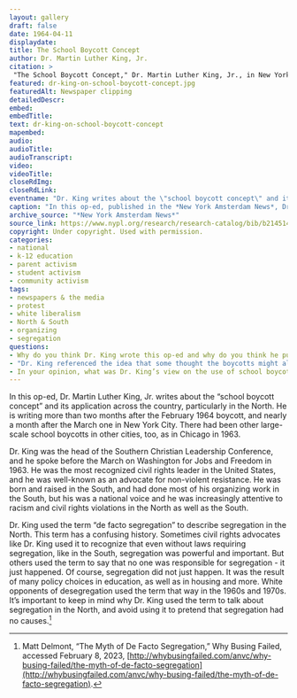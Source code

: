 ```yaml
--- 
layout: gallery
draft: false
date: 1964-04-11
displaydate: 
title: The School Boycott Concept
author: Dr. Martin Luther King, Jr.
citation: >
 "The School Boycott Concept," Dr. Martin Luther King, Jr., in New York City Civil Rights History Project, Accessed: [Month Day, Year], https://nyccivilrightshistory.org/gallery/dr-king-on-school-boycott-concept.
featured: dr-king-on-school-boycott-concept.jpg
featuredAlt: Newspaper clipping
detailedDescr: 
embed: 
embedTitle: 
text: dr-king-on-school-boycott-concept
mapembed: 
audio: 
audioTitle: 
audioTranscript: 
video: 
videoTitle: 
closeRdImg: 
closeRdLink: 
eventname: "Dr. King writes about the \"school boycott concept\" and its application across the country."
caption: "In this op-ed, published in the *New York Amsterdam News*, Dr. Martin Luther King, Jr. wrote about the \"school boycott concept\" and its application across the country, particularly in the North."
archive_source: "*New York Amsterdam News*"
source_link: https://www.nypl.org/research/research-catalog/bib/b21451436
copyright: Under copyright. Used with permission.
categories: 
- national
- k-12 education
- parent activism
- student activism
- community activism
tags: 
- newspapers & the media
- protest
- white liberalism
- North & South 
- organizing
- segregation
questions:
- Why do you think Dr. King wrote this op-ed and why do you think he published it in the *Amsterdam News?* Who was the intended audience and what was his intended purpose?
- "Dr. King referenced the idea that some thought the boycotts might alienate certain \"allies\" in the movement. To whom do you think he was referring? What was his response to that idea?"
- In your opinion, what was Dr. King’s view on the use of school boycotts?
--- 
```


In this op-ed, Dr. Martin Luther King, Jr. writes about the “school boycott concept” and its application across the country, particularly in the North. He is writing more than two months after the February 1964 boycott, and nearly a month after the March one in New York City. There had been other large-scale school boycotts in other cities, too, as in Chicago in 1963.

Dr. King was the head of the Southern Christian Leadership Conference, and he spoke before the March on Washington for Jobs and Freedom in 1963. He was the most recognized civil rights leader in the United States, and he was well-known as an advocate for non-violent resistance. He was born and raised in the South, and had done most of his organizing work in the South, but his was a national voice and he was increasingly attentive to racism and civil rights violations in the North as well as the South.

Dr. King used the term “de facto segregation” to describe segregation in the North. This term has a confusing history. Sometimes civil rights advocates like Dr. King used it to recognize that even without laws requiring segregation, like in the South, segregation was powerful and important. But others used the term to say that no one was responsible for segregation - it just happened. Of course, segregation did not just happen. It was the result of many policy choices in education, as well as in housing and more. White opponents of desegregation used the term that way in the 1960s and 1970s. It’s important to keep in mind why Dr. King used the term to talk about segregation in the North, and avoid using it to pretend that segregation had no causes.[^1]

[^1]: Matt Delmont, “The Myth of De Facto Segregation,” Why Busing Failed, accessed February 8, 2023, [http://whybusingfailed.com/anvc/why-busing-failed/the-myth-of-de-facto-segregation](http://whybusingfailed.com/anvc/why-busing-failed/the-myth-of-de-facto-segregation).
